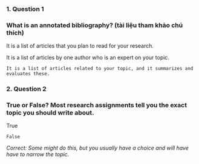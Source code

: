 ### 1. Question 1
### What is an annotated bibliography? (tài liệu tham khảo chú thích)

It is a list of articles that you plan to read for your research.


It is a list of articles by one author who is an expert on your topic.


``It is a list of articles related to your topic, and it summarizes and evaluates these.``


### 2. Question 2
### True or False? Most research assignments tell you the exact topic you should write about.

True


``False``


_Correct:
Some might do this, but you usually have a choice and will have have to narrow the topic._
